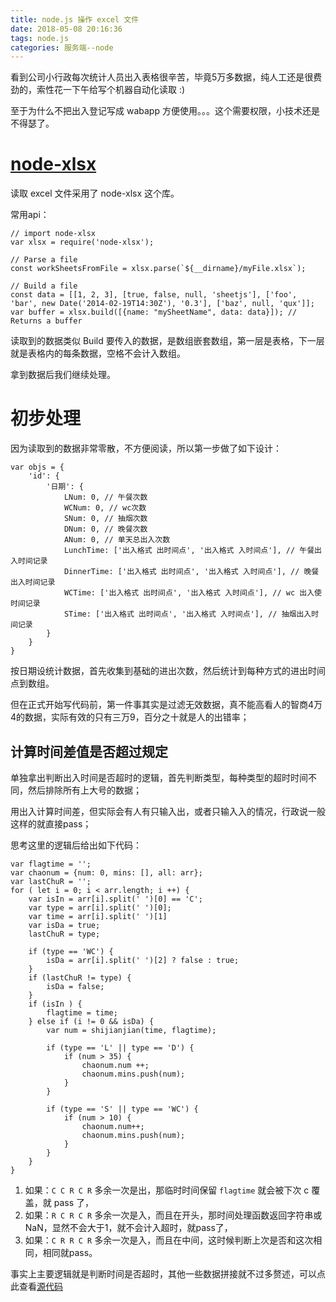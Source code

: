 ```yaml
---
title: node.js 操作 excel 文件
date: 2018-05-08 20:16:36
tags: node.js
categories: 服务端--node
---
```


看到公司小行政每次统计人员出入表格很辛苦，毕竟5万多数据，纯人工还是很费劲的，索性花一下午给写个机器自动化读取 :)

至于为什么不把出入登记写成 wabapp 方便使用。。。这个需要权限，小技术还是不得瑟了。

<!-- more -->

# [node-xlsx](https://github.com/mgcrea/node-xlsx)

读取 excel 文件采用了 node-xlsx 这个库。

常用api：

```
// import node-xlsx
var xlsx = require('node-xlsx');

// Parse a file
const workSheetsFromFile = xlsx.parse(`${__dirname}/myFile.xlsx`);

// Build a file
const data = [[1, 2, 3], [true, false, null, 'sheetjs'], ['foo', 'bar', new Date('2014-02-19T14:30Z'), '0.3'], ['baz', null, 'qux']];
var buffer = xlsx.build([{name: "mySheetName", data: data}]); // Returns a buffer
```

读取到的数据类似 Build 要传入的数据，是数组嵌套数组，第一层是表格，下一层就是表格内的每条数据，空格不会计入数组。

拿到数据后我们继续处理。

# 初步处理

因为读取到的数据非常零散，不方便阅读，所以第一步做了如下设计：

```
var objs = {
    'id': {
        '日期': {
            LNum: 0, // 午餐次数
            WCNum: 0, // wc次数
            SNum: 0, // 抽烟次数
            DNum: 0, // 晚餐次数
            ANum: 0, // 单天总出入次数
            LunchTime: ['出入格式 出时间点', '出入格式 入时间点'], // 午餐出入时间记录
            DinnerTime: ['出入格式 出时间点', '出入格式 入时间点'], // 晚餐出入时间记录
            WCTime: ['出入格式 出时间点', '出入格式 入时间点'], // wc 出入使时间记录
            STime: ['出入格式 出时间点', '出入格式 入时间点'], // 抽烟出入时间记录
        }
    }
}
```

按日期设统计数据，首先收集到基础的进出次数，然后统计到每种方式的进出时间点到数组。

但在正式开始写代码前，第一件事其实是过滤无效数据，真不能高看人的智商4万4的数据，实际有效的只有三万9，百分之十就是人的出错率；

## 计算时间差值是否超过规定

单独拿出判断出入时间是否超时的逻辑，首先判断类型，每种类型的超时时间不同，然后排除所有上大号的数据；

用出入计算时间差，但实际会有人有只输入出，或者只输入入的情况，行政说一般这样的就直接pass；

思考这里的逻辑后给出如下代码：

```
var flagtime = '';
var chaonum = {num: 0, mins: [], all: arr};
var lastChuR = '';
for ( let i = 0; i < arr.length; i ++) {
    var isIn = arr[i].split(' ')[0] == 'C';
    var type = arr[i].split(' ')[0];
    var time = arr[i].split(' ')[1]
    var isDa = true;
    lastChuR = type;
    
    if (type == 'WC') {
        isDa = arr[i].split(' ')[2] ? false : true;
    }
    if (lastChuR != type) {
        isDa = false;
    }
    if (isIn ) {
        flagtime = time;
    } else if (i != 0 && isDa) {
        var num = shijianjian(time, flagtime);

        if (type == 'L' || type == 'D') {
            if (num > 35) {
                chaonum.num ++;
                chaonum.mins.push(num);
            }
        } 

        if (type == 'S' || type == 'WC') {
            if (num > 10) {
                chaonum.num++;
                chaonum.mins.push(num);
            }
        } 
    }
}
```

1. 如果：`C C R C R` 多余一次是出，那临时时间保留 `flagtime` 就会被下次 c 覆盖，就 pass 了，
2. 如果：`R C R C R` 多余一次是入，而且在开头，那时间处理函数返回字符串或NaN，显然不会大于1，就不会计入超时，就pass了，
3. 如果：`C R R C R` 多余一次是入，而且在中间，这时候判断上次是否和这次相同，相同就pass。

事实上主要逻辑就是判断时间是否超时，其他一些数据拼接就不过多赘述，可以点此查看[源代码](./2018-05-08-node-excel/main.js)

